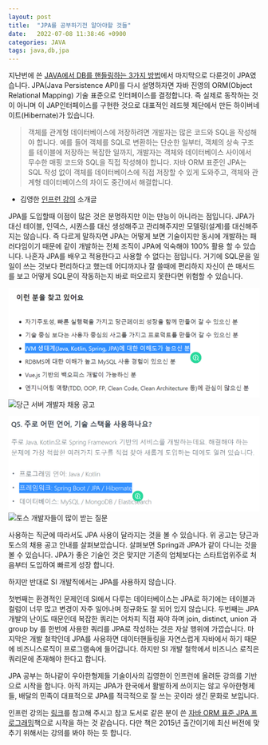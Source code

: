 ```yaml
---
layout: post
title:  "JPA를 공부하기전 알아야할 것들"
date:   2022-07-08 11:38:46 +0900
categories: JAVA
tags: java,db,jpa
---
```

지난번에 쓴 [JAVA에서 DB를 핸들링하는 3가지 방법](https://jeong-daniel.github.io/java/2022/06/29/JAVA%EC%97%90%EC%84%9C-DB%EB%A5%BC-%ED%95%B8%EB%93%A4%EB%A7%81%ED%95%98%EB%8A%94-3%EA%B0%80%EC%A7%80-%EB%B0%A9%EB%B2%95.html)에서 마지막으로 다룬것이 JPA였습니다. JPA(Java Persistence API)를 다시 설명하자면 자바 진영의 ORM(Object Relational Mapping) 기술 표준으로 인터페이스를 결정합니다. 즉 실제로 동작하는 것이 아니며 이 JAP인터페이스를 구현한 것으로 대표적인 레드헷 제단에서 만든 하이버네이트(Hibernate)가 있습니다.

> 객체를 관계형 데이터베이스에 저장하려면 개발자는 많은 코드와 SQL을 작성해야 합니다. 예를 들어 객체를 SQL로 변환하는 단순한 일부터, 객체의 상속 구조를 테이블에 저장하는 복잡한 일까지, 개발자는 객체와 데이터베이스 사이에서 무수한 매핑 코드와 SQL을 직접 작성해야 합니다. 자바 ORM 표준인 JPA는 SQL 작성 없이 객체를 데이터베이스에 직접 저장할 수 있게 도와주고, 객체와 관계형 데이터베이스의 차이도 중간에서 해결합니다.
- 김영한 [인프런 강의](https://www.inflearn.com/course/ORM-JPA-Basic#description) 소개글

JPA를 도입할때 이점이 많은 것은 분명하지만 이는 만능이 아니라는 점입니다. JPA가 대신 테이블, 인덱스, 시퀀스를 대신 생성해주고 관리해주지만 모델링(설계)를 대신해주지는 않습니다. 즉 다르게 말하자면 JPA는 어떻게 보면 기술이지만 동시에 개발하는 패러다임이기 때문에 같이 개발하는 전체 조직이 JPA에 익숙해야 100% 활용 할 수 있습니다. 나혼자 JPA를 배우고 적용한다고 사용할 수 없다는 점입니다. 거기에 SQL문을 일일이 쓰는 것보다 편리하다고 했는데 어디까지나 잘 쓸때에 편리하지 자신이 쓴 매서드를 보고 어떻게 SQL문이 작동하는지 바로 떠오르지 못한다면 위험할 수 있습니다.

![당근개발자](\assets\img\당근개발자채용.png)
![당근 서버 개발자 채용 공고](https://team.daangn.com/jobs/4511184003/)

![토스개발자](\assets\img\토스개발자채용.png)
![토스 개발자들이 많이 받는 질문](https://blog.toss.im/article/toss-serverchapter-faq10)

사용하는 직군에 따라서도 JPA 사용이 달라지는 것을 볼 수 있습니다. 위 공고는 당근과 토스의 채용 공고 안내를 살펴보았습니다. 살펴보면 Spring과 JPA가 같이 다니는 것을 볼 수 있습니다. JPA가 좋은 기술인 것은 맞지만 기존의 업체보다는 스타트업위주로 처음부터 도입하여 빠르게 성장 합니다.

하지만 반대로 SI 개발직에서는 JPA를 사용하지 않습니다.

첫번째는 환경적인 문제인데 SI에서 다루는 데이터베이스는 JPA로 하기에는 테이블과 컬럼이 너무 많고 변경이 자주 일어나며 정규화도 잘 되어 있지 않습니다.
두번째는 JPA 개발의 난이도 때문인데 복잡한 쿼리는 어차피 직접 짜야 하며 join, distinct, union 과 group by 를 한번에 사용한 쿼리를 JPA로 작성하는 것은 자살 행위에 가깝습니다.
마지막은 개발 철학인데 JPA를 사용하면 데이터핸들링을 자연스럽게 자바에서 하기 때문에 비즈니스로직이 프로그램속에 들어갑니다. 하지만 SI 개발 철학에서 비즈니스 로직은 쿼리문에 존재해야 한다고 합니다.

JPA 공부는 하나같이 우아한형제들 기술이사의 김영한이 인프런에 올려둔 강의를 기반으로 시작을 합니다. 아직 까지는 JPA가 한국에서 활발하게 쓰이지는 않고 우아한형제들, 배달의 민족이 대표적으로 JPA를 적극적으로 잘 쓰는 곳이라 생긴 문화로 보입니다.

인프런 강의는 [링크](https://www.inflearn.com/course/ORM-JPA-Basic)를 참고해 주시고 참고 도서로 같은 분이 쓴 [자바 ORM 표준 JPA 프로그래밍](http://www.yes24.com/Product/Goods/19040233)책으로 시작을 하는 것 같습니다. 다만 책은 2015년 출간이기에 최신 버전에 맞추기 위해서는 강의를 봐야 하는 듯 합니다.